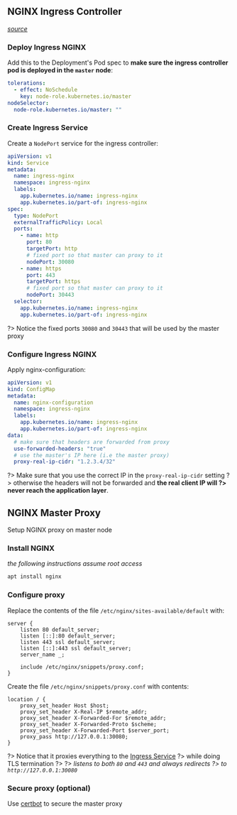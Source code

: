 ## NGINX Ingress Controller
_[source](https://kubernetes.github.io/ingress-nginx/deploy/)_

### Deploy Ingress NGINX
Add this to the Deployment's Pod spec to **make sure the ingress 
controller pod is deployed in the `master` node**:

```yaml
tolerations:
  - effect: NoSchedule
    key: node-role.kubernetes.io/master
nodeSelector:
  node-role.kubernetes.io/master: ""
```

### Create Ingress Service

Create a `NodePort` service for the ingress controller:

```yaml
apiVersion: v1
kind: Service
metadata:
  name: ingress-nginx
  namespace: ingress-nginx
  labels:
    app.kubernetes.io/name: ingress-nginx
    app.kubernetes.io/part-of: ingress-nginx
spec:
  type: NodePort
  externalTrafficPolicy: Local
  ports:
    - name: http
      port: 80
      targetPort: http
      # fixed port so that master can proxy to it
      nodePort: 30080
    - name: https
      port: 443
      targetPort: https
      # fixed port so that master can proxy to it
      nodePort: 30443
  selector:
    app.kubernetes.io/name: ingress-nginx
    app.kubernetes.io/part-of: ingress-nginx
```

?> Notice the fixed ports `30080` and `30443` that will be used by the master proxy

### Configure Ingress NGINX

Apply nginx-configuration:

```yaml
apiVersion: v1
kind: ConfigMap
metadata:
  name: nginx-configuration
  namespace: ingress-nginx
  labels:
    app.kubernetes.io/name: ingress-nginx
    app.kubernetes.io/part-of: ingress-nginx
data:
  # make sure that headers are forwarded from proxy
  use-forwarded-headers: "true"
  # use the master's IP here (i.e the master proxy)
  proxy-real-ip-cidr: "1.2.3.4/32"
```

?> Make sure that you use the correct IP in the `proxy-real-ip-cidr` setting
?> otherwise the headers will not be forwarded and **the real client IP will
?> never reach the application layer**.

## NGINX Master Proxy

Setup NGINX proxy on master node

### Install NGINX
_the following instructions assume root access_

```bash
apt install nginx
```

### Configure proxy

Replace the contents of the file `/etc/nginx/sites-available/default` with:

```
server {
    listen 80 default_server;
    listen [::]:80 default_server;
    listen 443 ssl default_server;
    listen [::]:443 ssl default_server;
    server_name _;

    include /etc/nginx/snippets/proxy.conf;
}
```

Create the file `/etc/nginx/snippets/proxy.conf` with contents:

```
location / {
    proxy_set_header Host $host;
    proxy_set_header X-Real-IP $remote_addr;
    proxy_set_header X-Forwarded-For $remote_addr;
    proxy_set_header X-Forwarded-Proto $scheme;
    proxy_set_header X-Forwarded-Port $server_port;
    proxy_pass http://127.0.0.1:30080;
}
```

?> Notice that it proxies everything to the [Ingress Service](#create-ingress-service)
?> while doing TLS termination
?> 
?> _listens to both `80` and `443` and always redirects
?> to `http://127.0.0.1:30080`_

### Secure proxy (optional)

Use [certbot](https://certbot.eff.org/lets-encrypt/ubuntubionic-nginx) to secure the master proxy
